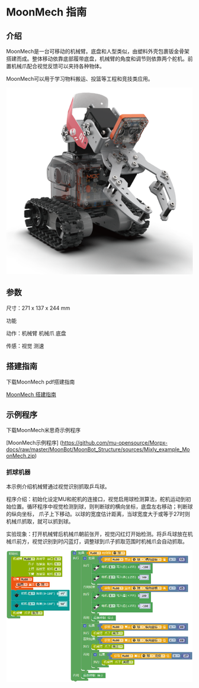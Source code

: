 # MoonMech 指南

## 介绍

MoonMech是一台可移动的机械臂。底盘和人型类似，由塑料外壳包裹钣金骨架搭建而成。整体移动依靠底部履带底盘，机械臂的角度和调节则依靠两个舵机。前置机械爪配合视觉反馈可以夹持各种物体。

MoonMech可以用于学习物料搬运、投篮等工程和竞技类应用。

![](./images/render_MoonMech.png)

## 参数

尺寸：271 x 137 x 244 mm

功能

动作：机械臂 机械爪 底盘

传感：视觉 测速

## 搭建指南

下载MoonMech pdf搭建指南

[MoonMech 搭建指南](https://github.com/mu-opensource/Morpx-docs/raw/master/MoonBot/MoonBot_Structure/docs/MoonMech_manual.pdf)

## 示例程序

下载MoonMech米思奇示例程序

[MoonMech示例程序] (https://github.com/mu-opensource/Morpx-docs/raw/master/MoonBot/MoonBot_Structure/sources/Mixly_example_MoonMech.zip)

### 抓球机器

本示例介绍机械臂通过视觉识别抓取乒乓球。

程序介绍：初始化设定MU和舵机的连接口，视觉启用球检测算法，舵机运动到初始位置。循环程序中视觉检测到球，则判断球的横向坐标，底盘左右移动；判断球的纵向坐标，
爪子上下移动。以球的宽度估计距离，当球宽度大于或等于27时则机械爪抓取，就可以抓到球。

实验现象：打开机械臂后机械爪朝前张开，视觉闪红灯开始检测。将乒乓球放在机械爪前方，视觉识别到时闪蓝灯，调整球到爪子抓取范围时机械爪会自动抓取。

![](./images/Mixly_MoonMech_grab_ball.png)
